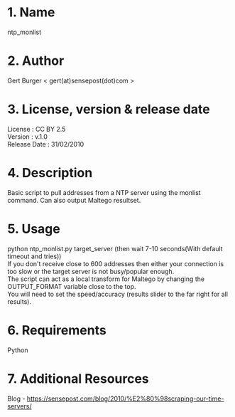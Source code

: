 # 1. Name
ntp\_monlist

# 2. Author
Gert Burger < gert(at)sensepost(dot)com >

# 3. License, version & release date
License : CC BY 2.5  
Version : v.1.0  
Release Date : 31/02/2010

# 4. Description
Basic script to pull addresses from a NTP server using the monlist command. Can also output Maltego resultset.

# 5. Usage
python ntp\_monlist.py target_server (then wait 7-10 seconds(With default timeout and tries))  
If you don't receive close to 600 addresses then either your connection is too slow or the target server is not busy/popular enough.  
The script can act as a local transform for Maltego by changing the OUTPUT\_FORMAT variable close to the top.  
You will need to set the speed/accuracy (results slider to the far right for all results).

# 6. Requirements
Python

# 7. Additional Resources
Blog - https://sensepost.com/blog/2010/%E2%80%98scraping-our-time-servers/
